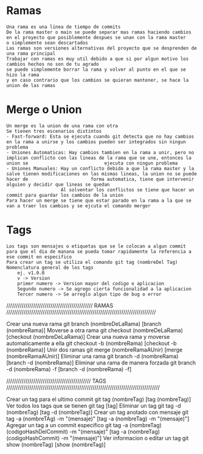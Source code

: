 
# Ramas 
	Una rama es una linea de tiempo de commits
	De la rama master o main se puede separar mas ramas haciendo cambios en el proyecto que posiblemente despues se unan con la rama master
	o simplemente sean descartados
	Las ramas son versiones alternativas del proyecto que se desprenden de una rama principal
	Trabajar con ramas es muy util debido a que si por algun motivo los cambios hechos no son de tu agrado
	se puede simplemente borrar la rama y volver al punto en el que se hizo la rama
	y en caso contrario que los cambios se quieran mantener, se hace la union de las ramas
# Merge o Union
	Un merge es la union de una rama con otra
	Se tienen tres escenarios distintos
	- Fast-forward: Esta se ejecuta cuando git detecta que no hay cambios en la rama a unirse y los cambios pueden ser integrados sin ningun problema
	- Uniones Automaticas: Hay cambios tambien en la rama a unir, pero no implican conflicto con las lineas de la rama que se une, entonces la union se 						   ejecuta con ningun problema
	- Uniones Manuales: Hay un conflicto debido a que la rama master y la salve tienen modificaciones en las mismas lineas, la union no se puede hacer de 						forma automatica, tiene que intervenir alguien y decidir que lineas se quedan
						Al solventar los conflictos se tiene que hacer un commit para guardar los cambios de la union
	Para hacer un merge se tiene que estar parado en la rama a la que se van a traer los cambios y se ejcuta el comando merger

# Tags
	Los tags son mensajes o etiquetas que se le colocan a algun commit para que el dia de manana se pueda tomar rapidamente la referencia a ese commit en especifico
	Para crear un tag se utiliza el comando git tag (nombreDel Tag)
	Nomenclatura general de los tags 
		ej. v1.0.0
		v -> Version
		primer numero -> Version mayor del codigo o aplicacion
		Segundo numero -> Se agrego cierta funcionalidad a la aplicacion
		Tercer numero -> Se arreglo algun tipo de bug o error


/////////////////////////////////////////////	RAMAS		//////////////////////////////////////////////////////////////////////////////

Crear una nueva rama
	git branch (nombreDeLaRama)																							[branch (nombreRama)]
Moverse a otra rama
	git checkout (nombreDeLaRama)																						[checkout (nombreDeLaRama)]
Crear una nueva rama y moverse automaticamente a ella
	git checkout -b (nombreRama)																						[checkout -b (nombreRama)]
Unir dos ramas
	git merge (nombreRamaAUnir)																							[merge (nombreRamaAUnir)]
Eliminar una rama
	git branch -d (nombreRama)																							[branch -d (nombreRama)]
Eliminar una rama de manera forzada
	git branch -d (nombreRama) -f 																						[branch -d (nombreRama) -f]


////////////////////////////////////////////	TAGS		////////////////////////////////////////////////////////////////////////////////

Crear un tag para el ultimo commit
	git tag (nombreTag)																									[tag (nombreTag)]
Ver todos los tags que se tienen
	git tag 																											[tag]
Eliminar un tag
	git tag -d (nombreTag)																								[tag -d (nombreTag)]
Crear un tag anotado con mensaje
	git tag -a (nombreTAg) -m "(mensaje)"																				[tag -a (nombreTag) -m "(mensaje)"]
Agregar un tag a un commit especifico
	git tag -a (nombreTag) (codigoHashDelCommit) -m "(mensaje)"											[tag -a (nombreTag) (codigoHashCommit) -m "(mensaje)"]
Ver informacion o editar un tag
	git show (nombreTag)																								[show (nombreTag)]
	





